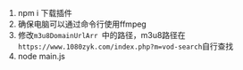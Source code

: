 1. npm i 下载插件
2. 确保电脑可以通过命令行使用ffmpeg 
3. 修改`m3u8DomainUrlArr `中的路径，m3u8路径在`https://www.1080zyk.com/index.php?m=vod-search`自行查找
4. node main.js

